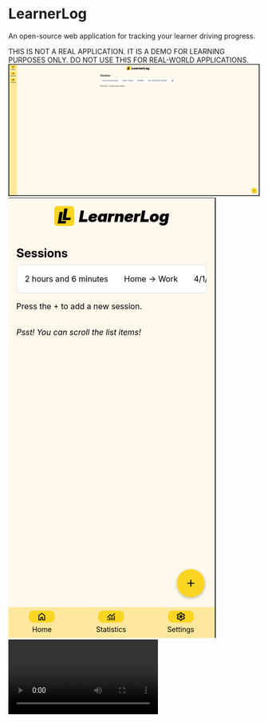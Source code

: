 # LearnerLog

An open-source web application for tracking your learner driving progress.

THIS IS NOT A REAL APPLICATION. IT IS A DEMO FOR LEARNING PURPOSES ONLY.
DO NOT USE THIS FOR REAL-WORLD APPLICATIONS.
![Desktop Screenshot](assets/screenshots/desktop.png)
![Mobile Screenshot](assets/screenshots/mobile.png)
![Mobile Screen Recording](https://github.com/jridz/LearnerLog/raw/refs/heads/main/assets/screenshots/iOS.mp4)